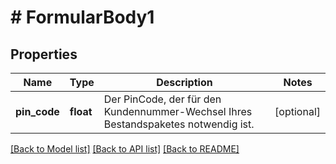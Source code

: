 # # FormularBody1

## Properties

Name | Type | Description | Notes
------------ | ------------- | ------------- | -------------
**pin_code** | **float** | Der PinCode, der für den Kundennummer-Wechsel Ihres Bestandspaketes notwendig ist. | [optional]

[[Back to Model list]](../../README.md#models) [[Back to API list]](../../README.md#endpoints) [[Back to README]](../../README.md)
